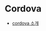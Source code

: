 # Cordova

- [cordova 소개](https://cordova.apache.org/docs/ko/latest/guide/overview/index.html#%EA%B8%B0%EB%B3%B8-%EA%B5%AC%EC%84%B1-%EC%9A%94%EC%86%8C)
